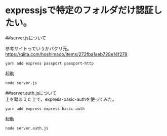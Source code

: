 # expressjsで特定のフォルダだけ認証したい。

##server.jsについて

参考サイトっていうかパクリ元。  
https://qiita.com/hoshimado/items/272fba1aeb728e14f278


```
yarn add express passport passport-http
```

起動  
```
node server.js
```

##server.auth.jsについて  
上を踏まえた上で、express-basic-authを使ってみた。  

```
yarn add express express-basic-auth
```

起動
```
node server.auth.js
```

